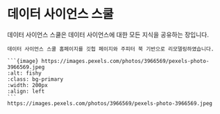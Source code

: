 데이터 사이언스 스쿨
==============================================================================

데이터 사이언스 스쿨은 데이터 사이언스에 대한 모든 지식을 공유하는 장입니다.

```{admonition} 알림
데이터 사이언스 스쿨 홈페이지를 깃헙 페이지와 주피터 북 기반으로 리모델링하였습니다.
```

````{admonition} 2020-09-30
```{image} https://images.pexels.com/photos/3966569/pexels-photo-3966569.jpeg
:alt: fishy
:class: bg-primary
:width: 200px
:align: left
```
https://images.pexels.com/photos/3966569/pexels-photo-3966569.jpeg
````



